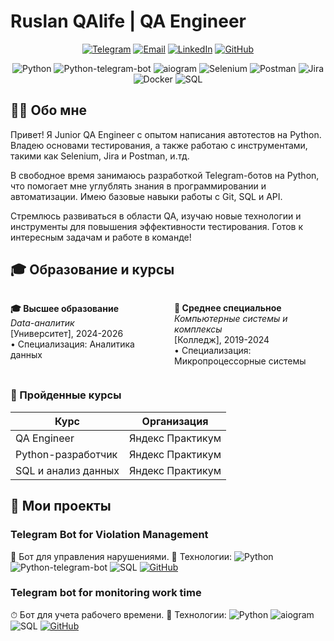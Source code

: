 # Ruslan QAlife | QA Engineer

<div align="center">
  

[![Telegram](https://img.shields.io/badge/-Telegram-26A5E4?logo=telegram&logoColor=white)](https://t.me/yourusername)
[![Email](https://img.shields.io/badge/-Email-D14836?logo=gmail&logoColor=white)](mailto:your.email@example.com)
[![LinkedIn](https://img.shields.io/badge/-LinkedIn-0A66C2?logo=linkedin&logoColor=white)](https://linkedin.com/in/yourusername)
[![GitHub](https://img.shields.io/badge/-GitHub-181717?logo=github&logoColor=white)](https://github.com/RuslanQAlife)

![Python](https://img.shields.io/badge/-Python-3776AB?logo=python&logoColor=white)
![Python-telegram-bot](https://img.shields.io/badge/-python--telegram--bot-3776AB?logo=telegram&logoColor=white)
![aiogram](https://img.shields.io/badge/-aiogram-259B24?logo=telegram)
![Selenium](https://img.shields.io/badge/-Selenium-43B02A?logo=selenium&logoColor=white)
![Postman](https://img.shields.io/badge/-Postman-FF6C37?logo=postman&logoColor=white)
![Jira](https://img.shields.io/badge/-Jira-0052CC?logo=jira&logoColor=white)
![Docker](https://img.shields.io/badge/-Docker-2496ED?logo=docker&logoColor=white)
![SQL](https://img.shields.io/badge/-SQL-4479A1?logo=mysql&logoColor=white)

</div>

## 👨‍💻 Обо мне

Привет! Я Junior QA Engineer с опытом написания автотестов на Python. Владею основами тестирования, а также работаю с инструментами, такими как Selenium, Jira и Postman, и.тд.

В свободное время занимаюсь разработкой Telegram-ботов на Python, что помогает мне углублять знания в программировании и автоматизации. Имею базовые навыки работы с Git, SQL и API.

Стремлюсь развиваться в области QA, изучаю новые технологии и инструменты для повышения эффективности тестирования. Готов к интересным задачам и работе в команде!

## 🎓 Образование и курсы


<div style="display: flex; justify-content: space-between; flex-wrap: wrap;">

<div style="width: 48%;">

**🎓 Высшее образование**  
*Data-аналитик*  
[Университет], 2024-2026  
• Специализация: Аналитика данных 

</div>

<div style="width: 48%;">

**🏫 Среднее специальное**  
*Компьютерные системы и комплексы*  
[Колледж], 2019-2024  
• Специализация: Микропроцессорные системы

</div>

</div>

### 📜 Пройденные курсы

<div align="center">

| Курс | Организация | 
|------|-------------|
|  QA Engineer | Яндекс Практикум | 
|  Python-разработчик | Яндекс Практикум |
|  SQL и анализ данных | Яндекс Практикум | 

</div>

## 🚀 Мои проекты

### Telegram Bot for Violation Management
📌 Бот для управления нарушениями.
🔧 Технологии: ![Python](https://img.shields.io/badge/-Python-3776AB?logo=python&logoColor=white) ![Python-telegram-bot](https://img.shields.io/badge/-python--telegram--bot-3776AB?logo=telegram&logoColor=white) ![SQL](https://img.shields.io/badge/-SQL-4479A1?logo=mysql)
[![GitHub](https://img.shields.io/badge/-Repo-181717?logo=github)](https://github.com/RuslanQAlife/Telegram-Bot-for-Violation-Management)

### Telegram bot for monitoring work time
⏱ Бот для учета рабочего времени.
🔧 Технологии: ![Python](https://img.shields.io/badge/-Python-3776AB?logo=python&logoColor=white) ![aiogram](https://img.shields.io/badge/-aiogram-259B24?logo=telegram) ![SQL](https://img.shields.io/badge/-SQL-4479A1?logo=mysql)
[![GitHub](https://img.shields.io/badge/-Repo-181717?logo=github)](https://github.com/RuslanQAlife/Telegram-bot-for-monitoring-work-time)











